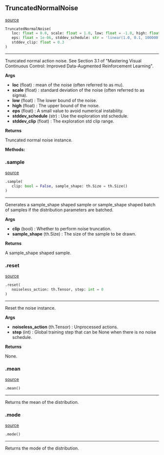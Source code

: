 #


## TruncatedNormalNoise
[source](https://github.com/RLE-Foundation/rllte/blob/main/rllte/xplore/distribution/truncated_normal_noise.py/#L34)
```python 
TruncatedNormalNoise(
   loc: float = 0.0, scale: float = 1.0, low: float = -1.0, high: float = 1.0,
   eps: float = 1e-06, stddev_schedule: str = 'linear(1.0, 0.1, 100000)',
   stddev_clip: float = 0.3
)
```


---
Truncated normal action noise. See Section 3.1 of
"Mastering Visual Continuous Control: Improved Data-Augmented Reinforcement Learning".


**Args**

* **loc** (float) : mean of the noise (often referred to as mu).
* **scale** (float) : standard deviation of the noise (often referred to as sigma).
* **low** (float) : The lower bound of the noise.
* **high** (float) : The upper bound of the noise.
* **eps** (float) : A small value to avoid numerical instability.
* **stddev_schedule** (str) : Use the exploration std schedule.
* **stddev_clip** (float) : The exploration std clip range.


**Returns**

Truncated normal noise instance.


**Methods:**


### .sample
[source](https://github.com/RLE-Foundation/rllte/blob/main/rllte/xplore/distribution/truncated_normal_noise.py/#L79)
```python
.sample(
   clip: bool = False, sample_shape: th.Size = th.Size()
)
```

---
Generates a sample_shape shaped sample or sample_shape shaped batch of
samples if the distribution parameters are batched.


**Args**

* **clip** (bool) : Whether to perform noise truncation.
* **sample_shape** (th.Size) : The size of the sample to be drawn.


**Returns**

A sample_shape shaped sample.

### .reset
[source](https://github.com/RLE-Foundation/rllte/blob/main/rllte/xplore/distribution/truncated_normal_noise.py/#L100)
```python
.reset(
   noiseless_action: th.Tensor, step: int = 0
)
```

---
Reset the noise instance.


**Args**

* **noiseless_action** (th.Tensor) : Unprocessed actions.
* **step** (int) : Global training step that can be None when there is no noise schedule.


**Returns**

None.

### .mean
[source](https://github.com/RLE-Foundation/rllte/blob/main/rllte/xplore/distribution/truncated_normal_noise.py/#L116)
```python
.mean()
```

---
Returns the mean of the distribution.

### .mode
[source](https://github.com/RLE-Foundation/rllte/blob/main/rllte/xplore/distribution/truncated_normal_noise.py/#L121)
```python
.mode()
```

---
Returns the mode of the distribution.
